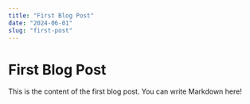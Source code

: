 ```yaml
---
title: "First Blog Post"
date: "2024-06-01"
slug: "first-post"
---
```


# First Blog Post

This is the content of the first blog post. You can write Markdown here! 